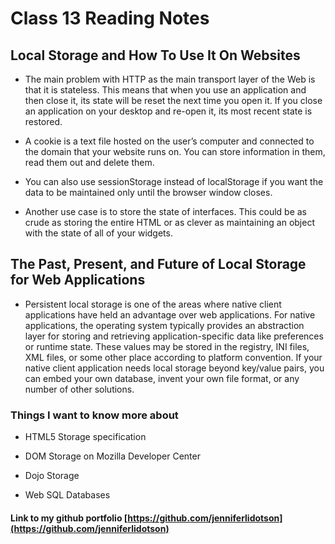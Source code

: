 # Class 13 Reading Notes

## Local Storage and How To Use It On Websites

- The main problem with HTTP as the main transport layer of the Web is that it is stateless. This means that when you use an application and then close it, its state will be reset the next time you open it. If you close an application on your desktop and re-open it, its most recent state is restored.

- A cookie is a text file hosted on the user’s computer and connected to the domain that your website runs on. You can store information in them, read them out and delete them.

- You can also use sessionStorage instead of localStorage if you want the data to be maintained only until the browser window closes.

- Another use case is to store the state of interfaces. This could be as crude as storing the entire HTML or as clever as maintaining an object with the state of all of your widgets. 

## The Past, Present, and Future of Local Storage for Web Applications

- Persistent local storage is one of the areas where native client applications have held an advantage over web applications. For native applications, the operating system typically provides an abstraction layer for storing and retrieving application-specific data like preferences or runtime state. These values may be stored in the registry, INI files, XML files, or some other place according to platform convention. If your native client application needs local storage beyond key/value pairs, you can embed your own database, invent your own file format, or any number of other solutions.

### Things I want to know more about

- HTML5 Storage specification

- DOM Storage on Mozilla Developer Center

- Dojo Storage

- Web SQL Databases

#### Link to my github portfolio [https://github.com/jenniferlidotson](https://github.com/jenniferlidotson)

